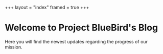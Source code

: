 +++
layout = "index"
framed = true
+++

# Welcome to Project BlueBird's Blog
Here you will find the newest updates regarding the progress of our mission.

